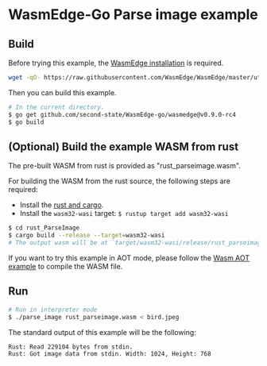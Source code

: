 # WasmEdge-Go Parse image example

## Build

Before trying this example, the [WasmEdge installation](https://github.com/WasmEdge/WasmEdge/blob/master/docs/install.md) is required.

```bash
wget -qO- https://raw.githubusercontent.com/WasmEdge/WasmEdge/master/utils/install.sh | bash -s -- -v 0.9.0-rc.4
```

Then you can build this example.

```bash
# In the current directory.
$ go get github.com/second-state/WasmEdge-go/wasmedge@v0.9.0-rc4
$ go build
```

## (Optional) Build the example WASM from rust

The pre-built WASM from rust is provided as "rust_parseimage.wasm".

For building the WASM from the rust source, the following steps are required:

* Install the [rust and cargo](https://www.rust-lang.org/tools/install).
* Install the `wasm32-wasi` target: `$ rustup target add wasm32-wasi`

```bash
$ cd rust_ParseImage
$ cargo build --release --target=wasm32-wasi
# The output wasm will be at `target/wasm32-wasi/release/rust_parseimage.wasm`.
```

If you want to try this example in AOT mode, please follow the [Wasm AOT example](https://github.com/second-state/WasmEdge-go-examples/tree/master/go_WasmAOT) to compile the WASM file.

## Run

```bash
# Run in interpreter mode
$ ./parse_image rust_parseimage.wasm < bird.jpeg
```

The standard output of this example will be the following:

```bash
Rust: Read 229104 bytes from stdin.
Rust: Got image data from stdin. Width: 1024, Height: 768
```
